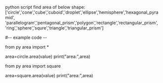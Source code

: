 python script
find area of below shape:
['circle','cone','cube','cuboid','droplet','ellipse','hemisphere','hexagonal_pyramid',
         'parallelogram','pentagonal_prism','polygon','rectangle','rectangular_prism',
         'ring','sphere','squre','triangle','triangular_prism']


#-- example code --

from py area import *

area=circle.area(value)
print("area:",area) 



from py area import square

area=square.area(value)
print("area:",area) 

